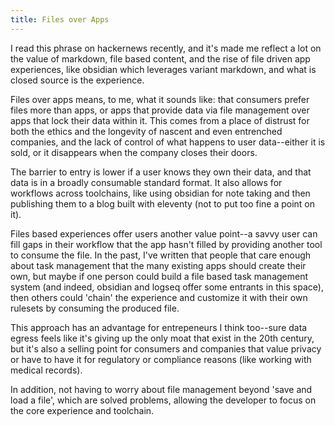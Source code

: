 ```yaml
---
title: Files over Apps
---
```


I read this phrase on hackernews recently, and it's made me reflect a lot on the value of markdown, file based content, and the rise of file driven app experiences, like obsidian which leverages variant markdown, and what is closed source is the experience.

Files over apps means, to me, what it sounds like: that consumers prefer files more than apps, or apps that provide data via file management over apps that lock their data within it. This comes from a place of distrust for both the ethics and the longevity of nascent and even entrenched companies, and the lack of control of what happens to user data--either it is sold, or it disappears when the company closes their doors.

The barrier to entry is lower if a user knows they own their data, and that data is in a broadly consumable standard format. It also allows for workflows across toolchains, like using obsidian for note taking and then publishing them to a blog built with eleventy (not to put too fine a point on it).

Files based experiences offer users another value point--a savvy user can fill gaps in their workflow that the app hasn't filled by providing another tool to consume the file. In the past, I've written that people that care enough about task management that the many existing apps should create their own, but maybe if one person could build a file based task management system (and indeed, obsidian and logseq offer some entrants in this space), then others could 'chain' the experience and customize it with their own rulesets by consuming the produced file.

This approach has an advantage for entrepeneurs I think too--sure data egress feels like it's giving up the only moat that exist in the 20th century, but it's also a selling point for consumers and companies that value privacy or have to have it for regulatory or compliance reasons (like working with medical records).

In addition, not having to worry about file management beyond 'save and load a file', which are solved problems, allowing the developer to focus on the core experience and toolchain.
